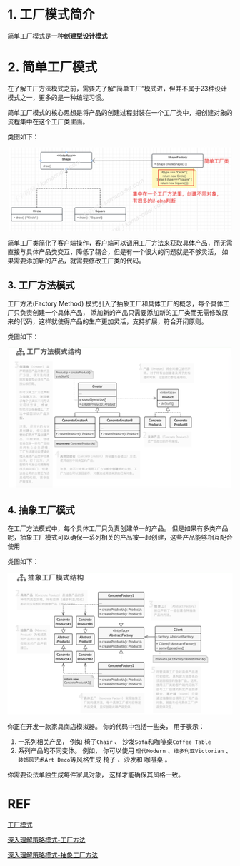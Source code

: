 # 1. 工厂模式简介
简单工厂模式是一种**创建型设计模式**

# 2. 简单工厂模式
在了解工厂方法模式之前，需要先了解“简单工厂”模式进，但并不属于23种设计模式之一，更多的是一种编程习惯。

简单工厂模式的核心思想是将产品的创建过程封装在一个工厂类中，把创建对象的流程集中在这个工厂类里面。

类图如下：

<div align="center">
	<img src="https://github.com/oneCoderMan/javastudy/blob/e3f2a65a318cbd6c960713988f8cb70f79256d99/notes/src/main/resources/desiginpattern/pics/simpleFactory.png" alt="Editor" width="500">
</div>

简单工厂类简化了客户端操作，客户端可以调用工厂方法来获取具体产品，而无需直接与具体产品类交互，降低了耦合，但是有一个很大的问题就是不够灵活，
如果需要添加新的产品，就需要修改工厂类的代码。


## 3. 工厂方法模式
工厂方法(Factory Method) 模式引入了抽象工厂和具体工厂的概念，每个具体工厂只负责创建一个具体产品，
添加新的产品只需要添加新的工厂类而无需修改原来的代码，这样就使得产品的生产更加灵活，支持扩展，符合开闭原则。

类图如下：
<div align="center">
	<img src="https://github.com/oneCoderMan/javastudy/blob/7bf457f36db706bbaf143afe227607a0d6e96051/notes/src/main/resources/desiginpattern/pics/factoryMethod.png" alt="Editor" width="500">
</div>

## 4. 抽象工厂模式
在工厂方法模式中，每个具体工厂只负责创建单一的产品。
但是如果有多类产品呢，抽象工厂模式可以确保一系列相关的产品被一起创建，这些产品能够相互配合使用

类图如下：
<div align="center">
	<img src="https://github.com/oneCoderMan/javastudy/blob/7eb9bbed6dfa940da1c34f9b2b36ef5ecf4ecb26/notes/src/main/resources/desiginpattern/pics/abstractF.png" alt="Editor" width="800">
</div>

你正在开发一款家具商店模拟器。 你的代码中包括一些类， 用于表示：
1. 一系列相关产品， 例如 椅子`Chair` 、 沙发`Sofa`和咖啡桌`Coffee Table`
2. 系列产品的不同变体。 例如， 你可以使用 `现代Modern` 、`维多利亚Victorian` 、`装饰风艺术Art Deco`等风格生成 椅子 、沙发和 咖啡桌 。

你需要设法单独生成每件家具对象， 这样才能确保其风格一致。



# REF
[工厂模式](https://github.com/youngyangyang04/kama-DesignPattern/blob/main/DesignPattern/2-%E5%B7%A5%E5%8E%82%E6%96%B9%E6%B3%95%E6%A8%A1%E5%BC%8F.md)

[深入理解策略模式-工厂方法](https://refactoring.guru/design-patterns/factory-method)

[深入理解策略模式-抽象工厂方法](https://refactoringguru.cn/design-patterns/abstract-factory)
